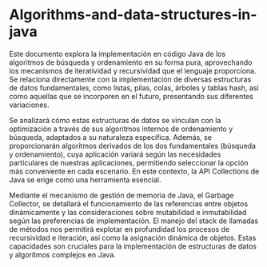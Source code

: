 # Algorithms-and-data-structures-in-java

Este documento explora la implementación en código Java de los algoritmos de búsqueda y ordenamiento en su forma pura, aprovechando los mecanismos de iteratividad y recursividad que el lenguaje proporciona. Se relaciona directamente con la implementación de diversas estructuras de datos fundamentales, como listas, pilas, colas, árboles y tablas hash, así como aquellas que se incorporen en el futuro, presentando sus diferentes variaciones.

Se analizará cómo estas estructuras de datos se vinculan con la optimización a través de sus algoritmos internos de ordenamiento y búsqueda, adaptados a su naturaleza específica. Además, se proporcionarán algoritmos derivados de los dos fundamentales (búsqueda y ordenamiento), cuya aplicación variará según las necesidades particulares de nuestras aplicaciones, permitiendo seleccionar la opción más conveniente en cada escenario. En este contexto, la API Collections de Java se erige como una herramienta esencial.

Mediante el mecanismo de gestión de memoria de Java, el Garbage Collector, se detallará el funcionamiento de las referencias entre objetos dinámicamente y las consideraciones sobre mutabilidad e inmutabilidad según las preferencias de implementación. El manejo del stack de llamadas de métodos nos permitirá explotar en profundidad los procesos de recursividad e iteración, así como la asignación dinámica de objetos. Estas capacidades son cruciales para la implementación de estructuras de datos y algoritmos complejos en Java.

